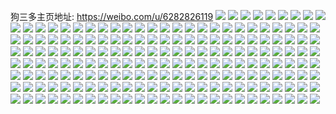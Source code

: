 狗三多主页地址: https://weibo.com/u/6282826119 
![](https://wx4.sinaimg.cn/mw2000/006Rc659ly1h9ison2cqwj31v72hm1ky.jpg) 
![](https://wx4.sinaimg.cn/mw2000/006Rc659ly1h9iso884nhj31yy2mm7wl.jpg) 
![](https://wx4.sinaimg.cn/mw2000/006Rc659ly1h9isogee0hj328w2zv7wi.jpg) 
![](https://wx4.sinaimg.cn/mw2000/006Rc659ly1h9isnwk7rjj32c0340u11.jpg) 
![](https://wx4.sinaimg.cn/mw2000/006Rc659ly1h9e5pirqu1j31jm1jmkjl.jpg) 
![](https://wx4.sinaimg.cn/mw2000/006Rc659ly1h9e5r6hjg2j329b29b4qt.jpg) 
![](https://wx4.sinaimg.cn/mw2000/006Rc659ly1h9e5ruk2z7j325b2v3e81.jpg) 
![](https://wx4.sinaimg.cn/mw2000/006Rc659ly1h9e5pahi9ej325i2vbnpe.jpg) 
![](https://wx4.sinaimg.cn/mw2000/006Rc659ly1h9e5pox4azj31q62awkjl.jpg) 
![](https://wx4.sinaimg.cn/mw2000/006Rc659ly1h9e5rjra9ij326u2x3qv7.jpg) 
![](https://wx4.sinaimg.cn/mw2000/006Rc659ly1h8rqprwys0j30u0140aky.jpg) 
![](https://wx4.sinaimg.cn/mw2000/006Rc659ly1h8rqpt4fxpj30u01407ed.jpg) 
![](https://wx4.sinaimg.cn/mw2000/006Rc659ly1h8rqpu6094j30u10u0gta.jpg) 
![](https://wx4.sinaimg.cn/mw2000/006Rc659ly1h8rqpv5mfpj30u00u0jys.jpg) 
![](https://wx4.sinaimg.cn/mw2000/006Rc659ly1h878tdyneyj30u00u0797.jpg) 
![](https://wx4.sinaimg.cn/mw2000/006Rc659ly1h878thvbzoj30u00u0tcd.jpg) 
![](https://wx4.sinaimg.cn/mw2000/006Rc659ly1h878uniem8j30u00u00yx.jpg) 
![](https://wx4.sinaimg.cn/mw2000/006Rc659ly1h878tijt1gj30u00u0q91.jpg) 
![](https://wx4.sinaimg.cn/mw2000/006Rc659ly1h84qxv0w5aj30u0140qbv.jpg) 
![](https://wx4.sinaimg.cn/mw2000/006Rc659ly1h84qxi6wxsj30u014011v.jpg) 
![](https://wx4.sinaimg.cn/mw2000/006Rc659ly1h84qxk2xi8j30u0140n6j.jpg) 
![](https://wx4.sinaimg.cn/mw2000/006Rc659ly1h84qxma0glj30u014012a.jpg) 
![](https://wx4.sinaimg.cn/mw2000/006Rc659ly1h84qxwj2t1j30u0140tgx.jpg) 
![](https://wx4.sinaimg.cn/mw2000/006Rc659ly1h84qxgc17xj30u01407db.jpg) 
![](https://wx4.sinaimg.cn/mw2000/006Rc659ly1h84qxsklntj30u0151qaq.jpg) 
![](https://wx4.sinaimg.cn/mw2000/006Rc659ly1h84qxochs3j30u014046y.jpg) 
![](https://wx4.sinaimg.cn/mw2000/006Rc659ly1h84qxqibycj30u014046j.jpg) 
![](https://wx4.sinaimg.cn/mw2000/006Rc659ly1h7hw1mkelzj30sg1kwkbs.jpg) 
![](https://wx4.sinaimg.cn/mw2000/006Rc659ly1h7hw1l7nmlj30sg1kw4lk.jpg) 
![](https://wx4.sinaimg.cn/mw2000/006Rc659ly1h7hw1w2us9j30sg1udqnh.jpg) 
![](https://wx4.sinaimg.cn/mw2000/006Rc659ly1h7hw1nl41kj30sg1kwwsw.jpg) 
![](https://wx4.sinaimg.cn/mw2000/006Rc659ly1h7hw1x5txtj30sg1kwgyh.jpg) 
![](https://wx4.sinaimg.cn/mw2000/006Rc659ly1h7hw1rj0pcj30sg1kwqpq.jpg) 
![](https://wx4.sinaimg.cn/mw2000/006Rc659ly1h7hw1uhnsej30sg1ud4qp.jpg) 
![](https://wx4.sinaimg.cn/mw2000/006Rc659ly1h7hw1pyoioj30sg23uk4c.jpg) 
![](https://wx4.sinaimg.cn/mw2000/006Rc659ly1h7hw2s5sgtj30u014045h.jpg) 
![](https://wx4.sinaimg.cn/mw2000/006Rc659ly1h77c73x4p0j30u014075y.jpg) 
![](https://wx4.sinaimg.cn/mw2000/006Rc659ly1h77c74t0tsj30u013y408.jpg) 
![](https://wx4.sinaimg.cn/mw2000/006Rc659ly1h77c72w688j30u01400vv.jpg) 
![](https://wx4.sinaimg.cn/mw2000/006Rc659ly1h77c75nd44j30u00u0n2p.jpg) 
![](https://wx4.sinaimg.cn/mw2000/006Rc659ly1h73gr3dubcj30u0140myr.jpg) 
![](https://wx4.sinaimg.cn/mw2000/006Rc659ly1h73gr2mcbtj30u0140dl0.jpg) 
![](https://wx4.sinaimg.cn/mw2000/006Rc659ly1h73gr1zx0oj30u0140jsx.jpg) 
![](https://wx4.sinaimg.cn/mw2000/006Rc659ly1h6uqhng7mmj30u00u012e.jpg) 
![](https://wx4.sinaimg.cn/mw2000/006Rc659ly1h6uqho53ekj30u00u07d8.jpg) 
![](https://wx4.sinaimg.cn/mw2000/006Rc659ly1h6uqhm4ostj30u00u010f.jpg) 
![](https://wx4.sinaimg.cn/mw2000/006Rc659ly1h6uqhos7a6j30u00u0gro.jpg) 
![](https://wx4.sinaimg.cn/mw2000/006Rc659ly1h6uqhpnel6j30ue0u07e8.jpg) 
![](https://wx4.sinaimg.cn/mw2000/006Rc659ly1h6uqifejptj30u0140afi.jpg) 
![](https://wx4.sinaimg.cn/mw2000/006Rc659ly1h6uqhrjzszj30u013zq9o.jpg) 
![](https://wx4.sinaimg.cn/mw2000/006Rc659ly1h6uqhqisoqj30u00u0do9.jpg) 
![](https://wx4.sinaimg.cn/mw2000/006Rc659ly1h6uqhr2k55j30u00u07c8.jpg) 
![](https://wx4.sinaimg.cn/mw2000/006Rc659ly1h6pu7ozmpxj30u0136dqn.jpg) 
![](https://wx4.sinaimg.cn/mw2000/006Rc659ly1h6pu9q1b7vj30u0140qa1.jpg) 
![](https://wx4.sinaimg.cn/mw2000/006Rc659ly1h6e56lw5j3j32c02c01kx.jpg) 
![](https://wx4.sinaimg.cn/mw2000/006Rc659ly1h6e5c1ev83j321j2q2h6j.jpg) 
![](https://wx4.sinaimg.cn/mw2000/006Rc659ly1h6e56npra5j320w20wgzm.jpg) 
![](https://wx4.sinaimg.cn/mw2000/006Rc659ly1h6e59c8km0j31nx27xnpd.jpg) 
![](https://wx4.sinaimg.cn/mw2000/006Rc659ly1h6e56r8d59j327r27rdx3.jpg) 
![](https://wx4.sinaimg.cn/mw2000/006Rc659ly1h6e56t101dj31xk2kr13q.jpg) 
![](https://wx4.sinaimg.cn/mw2000/006Rc659ly1h6e59b1vedj31sc1sbk13.jpg) 
![](https://wx4.sinaimg.cn/mw2000/006Rc659ly1h6e56pe7rdj325c25cnpe.jpg) 
![](https://wx4.sinaimg.cn/mw2000/006Rc659ly1h69tj8kmxqj30u01404b5.jpg) 
![](https://wx4.sinaimg.cn/mw2000/006Rc659ly1h69tjay1csj30u0140dpj.jpg) 
![](https://wx4.sinaimg.cn/mw2000/006Rc659ly1h69tj5n5s4j30u014012a.jpg) 
![](https://wx4.sinaimg.cn/mw2000/006Rc659ly1h69tje8h69j30u014048u.jpg) 
![](https://wx4.sinaimg.cn/mw2000/006Rc659ly1h69tky514zj30u0141dmf.jpg) 
![](https://wx4.sinaimg.cn/mw2000/006Rc659ly1h69tjhdm5ej30u0127wij.jpg) 
![](https://wx4.sinaimg.cn/mw2000/006Rc659ly1h69tl1lbw7j30u01407dz.jpg) 
![](https://wx4.sinaimg.cn/mw2000/006Rc659ly1h69tjihz3uj30u00u0411.jpg) 
![](https://wx4.sinaimg.cn/mw2000/006Rc659ly1h69tjjstvbj30u00u0qb8.jpg) 
![](https://wx4.sinaimg.cn/mw2000/006Rc659ly1h63lo02eedj30u00u0dpq.jpg) 
![](https://wx4.sinaimg.cn/mw2000/006Rc659ly1h63lo1c420j30u00u07cd.jpg) 
![](https://wx4.sinaimg.cn/mw2000/006Rc659ly1h63lo3o0kmj30u00u0dnt.jpg) 
![](https://wx4.sinaimg.cn/mw2000/006Rc659ly1h5l2sv4m94j322l2n8qv7.jpg) 
![](https://wx4.sinaimg.cn/mw2000/006Rc659ly1h5l2syt69ej31ky23xqv5.jpg) 
![](https://wx4.sinaimg.cn/mw2000/006Rc659ly1h5l2t382urj31w41w4kjn.jpg) 
![](https://wx4.sinaimg.cn/mw2000/006Rc659ly1h55ihlhwlyj31ph1phb2b.jpg) 
![](https://wx4.sinaimg.cn/mw2000/006Rc659ly1h55ii8dfscj31dz1dz4qq.jpg) 
![](https://wx4.sinaimg.cn/mw2000/006Rc659ly1h55ihqxxc3j31lp1lpb2b.jpg) 
![](https://wx4.sinaimg.cn/mw2000/006Rc659ly1h55ii1hvcpj31q61q64qs.jpg) 
![](https://wx4.sinaimg.cn/mw2000/006Rc659ly1h55ii491unj31jc1jcb2a.jpg) 
![](https://wx4.sinaimg.cn/mw2000/006Rc659ly1h55ihfmm9yj31sc1sbe83.jpg) 
![](https://wx4.sinaimg.cn/mw2000/006Rc659ly1h538nrrhd3j30u00u010r.jpg) 
![](https://wx4.sinaimg.cn/mw2000/006Rc659ly1h538ntvbs9j30u00u0q8p.jpg) 
![](https://wx4.sinaimg.cn/mw2000/006Rc659ly1h538nvyplpj30u00u0jxh.jpg) 
![](https://wx4.sinaimg.cn/mw2000/006Rc659ly1h538ny0yofj30u00u00xv.jpg) 
![](https://wx4.sinaimg.cn/mw2000/006Rc659ly1h50xet2ebxj32c02c0x6q.jpg) 
![](https://wx4.sinaimg.cn/mw2000/006Rc659ly1h50xeuxgnij32c02c0hdv.jpg) 
![](https://wx4.sinaimg.cn/mw2000/006Rc659ly1h4eib9g4vpj30u00u0dlr.jpg) 
![](https://wx4.sinaimg.cn/mw2000/006Rc659ly1h4eibbm1htj30u016ik0b.jpg) 
![](https://wx4.sinaimg.cn/mw2000/006Rc659ly1h4eibc29bwj30u0141wmy.jpg) 
![](https://wx4.sinaimg.cn/mw2000/006Rc659ly1h4eibd4m4zj30u00u0ahh.jpg) 
![](https://wx4.sinaimg.cn/mw2000/006Rc659ly1h4eidwkfatj30u0140n53.jpg) 
![](https://wx4.sinaimg.cn/mw2000/006Rc659ly1h4eibdjz3fj30u00x47bi.jpg) 
![](https://wx4.sinaimg.cn/mw2000/006Rc659ly1h4c5ejyqjxj30u00u00yv.jpg) 
![](https://wx4.sinaimg.cn/mw2000/006Rc659ly1h4c5fo78qpj30u0140113.jpg) 
![](https://wx4.sinaimg.cn/mw2000/006Rc659ly1h4c5euchtdj30u0158qae.jpg) 
![](https://wx4.sinaimg.cn/mw2000/006Rc659ly1h3kswn2m7yj31sc2dsnph.jpg) 
![](https://wx4.sinaimg.cn/mw2000/006Rc659ly1h3kswpofj8j31es1vpqv7.jpg) 
![](https://wx4.sinaimg.cn/mw2000/006Rc659ly1h3ksww6v70j31sc2dse85.jpg) 
![](https://wx4.sinaimg.cn/mw2000/006Rc659ly1h3kswsj16wj31lt2531l0.jpg) 
![](https://wx4.sinaimg.cn/mw2000/006Rc659ly1h3kswzb9puj31lc24h1l0.jpg) 
![](https://wx4.sinaimg.cn/mw2000/006Rc659ly1h3ksx46b4tj326m26mhdy.jpg) 
![](https://wx4.sinaimg.cn/mw2000/006Rc659ly1h3gb9quwosj31ut1ut1kz.jpg) 
![](https://wx4.sinaimg.cn/mw2000/006Rc659ly1h3gb9xanjoj31ww1wwhdv.jpg) 
![](https://wx4.sinaimg.cn/mw2000/006Rc659ly1h3gbalt13wj3239239e81.jpg) 
![](https://wx4.sinaimg.cn/mw2000/006Rc659ly1h3gb9j6dnjj31va1vakjm.jpg) 
![](https://wx4.sinaimg.cn/mw2000/006Rc659ly1h3gbayev1kj320k20k7wk.jpg) 
![](https://wx4.sinaimg.cn/mw2000/006Rc659ly1h35dzklcobj30lc0sgwpy.jpg) 
![](https://wx4.sinaimg.cn/mw2000/006Rc659ly1h35dzpe66ej30j70pl7b4.jpg) 
![](https://wx4.sinaimg.cn/mw2000/006Rc659ly1h35e3op4ufj30l10s1dnz.jpg) 
![](https://wx4.sinaimg.cn/mw2000/006Rc659ly1h35dzuvyc8j30k60qwwla.jpg) 
![](https://wx4.sinaimg.cn/mw2000/006Rc659ly1h35dzy4hupj30jy0qmagd.jpg) 
![](https://wx4.sinaimg.cn/mw2000/006Rc659ly1h35e090d7yj30kg0r9gux.jpg) 
![](https://wx4.sinaimg.cn/mw2000/006Rc659ly1h35e01w67yj30lc0sgn6y.jpg) 
![](https://wx4.sinaimg.cn/mw2000/006Rc659ly1h35dzfl7tvj30hz0nz796.jpg) 
![](https://wx4.sinaimg.cn/mw2000/006Rc659ly1h35e05gudfj30kj0re47f.jpg) 
![](https://wx4.sinaimg.cn/mw2000/006Rc659ly1h31y158ia1j31t91t9qv7.jpg) 
![](https://wx4.sinaimg.cn/mw2000/006Rc659ly1h31y0ml96aj320p2ieqva.jpg) 
![](https://wx4.sinaimg.cn/mw2000/006Rc659ly1h31xzqzd8kj31xy2l8b2a.jpg) 
![](https://wx4.sinaimg.cn/mw2000/006Rc659ly1h31y1hpcymj31z72mxkjm.jpg) 
![](https://wx4.sinaimg.cn/mw2000/006Rc659ly1h2lvldqe6nj31kd1kdb29.jpg) 
![](https://wx4.sinaimg.cn/mw2000/006Rc659ly1h2lvlkv1ioj31kv1kvkjm.jpg) 
![](https://wx4.sinaimg.cn/mw2000/006Rc659ly1h2lvlqj84ej31ky1kyhdt.jpg) 
![](https://wx4.sinaimg.cn/mw2000/006Rc659ly1h2lvlu4j8zj31aa1aax69.jpg) 
![](https://wx4.sinaimg.cn/mw2000/006Rc659ly1h2lvlxnjocj317i17i1kx.jpg) 
![](https://wx4.sinaimg.cn/mw2000/006Rc659ly1h2lvl8wvdej31j11j1kjl.jpg) 
![](https://wx4.sinaimg.cn/mw2000/006Rc659ly1h288nx1enkj31sc219npf.jpg) 
![](https://wx4.sinaimg.cn/mw2000/006Rc659ly1h288oajz9jj31sc1schdv.jpg) 
![](https://wx4.sinaimg.cn/mw2000/006Rc659ly1h288nd174cj31ip23mkjm.jpg) 
![](https://wx4.sinaimg.cn/mw2000/006Rc659ly1h288pvm0rij31qm2bh4qr.jpg) 
![](https://wx4.sinaimg.cn/mw2000/006Rc659ly1h288pjg38cj32c0340kjr.jpg) 
![](https://wx4.sinaimg.cn/mw2000/006Rc659ly1h1tatwsli1j31p31p3e83.jpg) 
![](https://wx4.sinaimg.cn/mw2000/006Rc659ly1h1tau9xveuj316u16ukjl.jpg) 
![](https://wx4.sinaimg.cn/mw2000/006Rc659ly1h1tavfd9gqj31nv27tkjm.jpg) 
![](https://wx4.sinaimg.cn/mw2000/006Rc659ly1h1tas86qiij326n2wuu0z.jpg) 
![](https://wx4.sinaimg.cn/mw2000/006Rc659ly1h1ondg0vpbj31mq1mqnpd.jpg) 
![](https://wx4.sinaimg.cn/mw2000/006Rc659ly1h1one55ehmj31n526v1ky.jpg) 
![](https://wx4.sinaimg.cn/mw2000/006Rc659ly1h1one9u8xhj31n026ox6p.jpg) 
![](https://wx4.sinaimg.cn/mw2000/006Rc659ly1h1oneeewkmj31lj24qqv5.jpg) 
![](https://wx4.sinaimg.cn/mw2000/006Rc659ly1h1ondc6xxdj31sb1sb1ky.jpg) 
![](https://wx4.sinaimg.cn/mw2000/006Rc659ly1h1onekcrl5j32c0340x6q.jpg) 
![](https://wx4.sinaimg.cn/mw2000/006Rc659ly1h1g7pua1uej31n722hkjm.jpg) 
![](https://wx4.sinaimg.cn/mw2000/006Rc659ly1h1g7q5cxsfj31xc1xcb2b.jpg) 
![](https://wx4.sinaimg.cn/mw2000/006Rc659ly1h1g7ql8ilzj31x81x8b2b.jpg) 
![](https://wx4.sinaimg.cn/mw2000/006Rc659ly1h1g7r8mfo2j322b22b4qr.jpg) 
![](https://wx4.sinaimg.cn/mw2000/006Rc659ly1h1g7ri8q4bj31o51o5hdt.jpg) 
![](https://wx4.sinaimg.cn/mw2000/006Rc659ly1h1g7s5iqi7j32bz2bznpf.jpg) 
![](https://wx4.sinaimg.cn/mw2000/006Rc659ly1h163l2faooj33262am7wl.jpg) 
![](https://wx4.sinaimg.cn/mw2000/006Rc659ly1h163l5f5ksj32bz2bzb2c.jpg) 
![](https://wx4.sinaimg.cn/mw2000/006Rc659ly1h163l8lhytj325f2v8b2c.jpg) 
![](https://wx4.sinaimg.cn/mw2000/006Rc659ly1h163lcauxoj32c02bxx6u.jpg) 
![](https://wx4.sinaimg.cn/mw2000/006Rc659ly1h163lfdr80j32bz2bzkjq.jpg) 
![](https://wx4.sinaimg.cn/mw2000/006Rc659ly1h163lihctcj325p25p7wm.jpg) 
![](https://wx4.sinaimg.cn/mw2000/006Rc659ly1h163ll1ljyj31v11v1qv7.jpg) 
![](https://wx4.sinaimg.cn/mw2000/006Rc659ly1h163lnvclpj31z91uru10.jpg) 
![](https://wx4.sinaimg.cn/mw2000/006Rc659ly1h163lqzm8rj31sc2dsu0z.jpg) 
![](https://wx4.sinaimg.cn/mw2000/006Rc659ly1h0yvr01a1jj31xr2l0hdu.jpg) 
![](https://wx4.sinaimg.cn/mw2000/006Rc659ly1h0yvqyl9cpj323n2svqv6.jpg) 
![](https://wx4.sinaimg.cn/mw2000/006Rc659ly1h0yvr2ji7kj32622w31kz.jpg) 
![](https://wx4.sinaimg.cn/mw2000/006Rc659ly1h0yvr4qalyj31w925mu0x.jpg) 
![](https://wx4.sinaimg.cn/mw2000/006Rc659ly1h0yvr6tbtzj31yp2m9hdt.jpg) 
![](https://wx4.sinaimg.cn/mw2000/006Rc659ly1h0yvr87ne5j31xs2ds1ky.jpg) 
![](https://wx4.sinaimg.cn/mw2000/006Rc659ly1h0yvra1v7zj32432tgb29.jpg) 
![](https://wx4.sinaimg.cn/mw2000/006Rc659ly1h0yvrbdwyzj322c22chdt.jpg) 
![](https://wx4.sinaimg.cn/mw2000/006Rc659ly1h0yvrcu1dxj321l2q54qq.jpg) 
![](https://wx4.sinaimg.cn/mw2000/006Rc659ly1h0qnhvef7vj31sc2dse84.jpg) 
![](https://wx4.sinaimg.cn/mw2000/006Rc659ly1h0qnhz9kyuj31sc2dse82.jpg) 
![](https://wx4.sinaimg.cn/mw2000/006Rc659ly1gxzrg9pppkj327q2yahdy.jpg) 
![](https://wx4.sinaimg.cn/mw2000/006Rc659ly1gwp8kmiij0j32wi26dhdu.jpg) 
![](https://wx4.sinaimg.cn/mw2000/006Rc659ly1gwp8knvuzmj32bz2bzkjm.jpg) 
![](https://wx4.sinaimg.cn/mw2000/006Rc659ly1gwp8kq35flj32my27ye82.jpg) 
![](https://wx4.sinaimg.cn/mw2000/006Rc659ly1gwp8kqwnmhj31n01n0b29.jpg) 
![](https://wx4.sinaimg.cn/mw2000/006Rc659ly1gwp8kruzhdj31sc1sckjl.jpg) 
![](https://wx4.sinaimg.cn/mw2000/006Rc659ly1gwp8ksscx2j31sc1sce81.jpg) 
![](https://wx4.sinaimg.cn/mw2000/006Rc659ly1guhjqkyre2j61o0280b2902.jpg) 
![](https://wx4.sinaimg.cn/mw2000/006Rc659ly1guhjqn4gkvj62tc240qv602.jpg) 
![](https://wx4.sinaimg.cn/mw2000/006Rc659ly1guhjqljfujj613z13z1b802.jpg) 
![](https://wx4.sinaimg.cn/mw2000/006Rc659ly1guhjqo2qpnj62402tce8202.jpg) 
![](https://wx4.sinaimg.cn/mw2000/006Rc659ly1gky0nwwe2nj31mu1mux6p.jpg) 
![](https://wx4.sinaimg.cn/mw2000/006Rc659ly1gky0nyc34xj31p61p6b2a.jpg) 
![](https://wx4.sinaimg.cn/mw2000/006Rc659ly1gky0o0vmgjj31s02dc4qt.jpg) 
![](https://wx4.sinaimg.cn/mw2000/006Rc659ly1gky0o2rra7j31ie20k7wj.jpg) 
